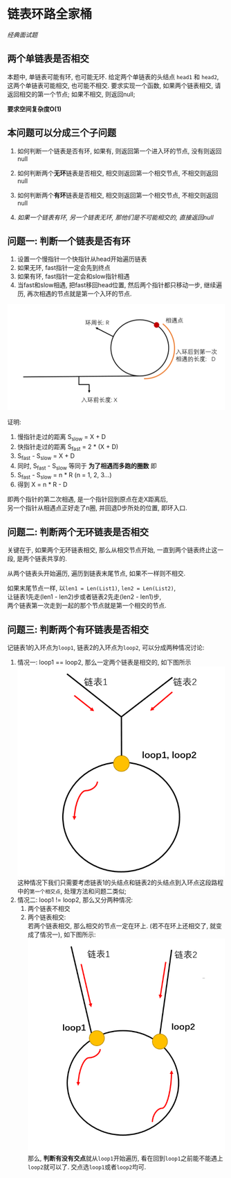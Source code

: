 # 链表环路全家桶

*经典面试题*

## 两个单链表是否相交
本题中, 单链表可能有环, 也可能无环. 给定两个单链表的头结点 `head1` 和 `head2`, 这两个单链表可能相交, 也可能不相交.
要求实现一个函数, 如果两个链表相交, 请返回相交的第一个节点; 如果不相交, 则返回null;

**要求空间复杂度O(1)**

## 本问题可以分成三个子问题
1. 如何判断一个链表是否有环, 如果有, 则返回第一个进入环的节点, 没有则返回null

2. 如何判断两个**无环**链表是否相交, 相交则返回第一个相交节点, 不相交则返回null

3. 如何判断两个**有环**链表是否相交, 相交则返回第一个相交节点, 不相交则返回null

4. *如果一个链表有环, 另一个链表无环, 那他们是不可能相交的, 直接返回null*

## 问题一: 判断一个链表是否有环
1. 设置一个慢指针一个快指针从head开始遍历链表
2. 如果无环, fast指针一定会先到终点
3. 如果有环, fast指针一定会和slow指针相遇
4. 当fast和slow相遇, 把fast移回head位置, 然后两个指针都只移动一步, 继续遍历, 再次相遇的节点就是第一个入环的节点.

![cycle-1.png](./link-node-circle-series/cycle-1.png)

证明:

1. 慢指针走过的距离 S<sub>slow</sub> = X + D  
2. 快指针走过的距离 S<sub>fast</sub> = 2 * (X + D)  
3. S<sub>fast</sub> - S<sub>slow</sub> = X + D  
4. 同时, S<sub>fast</sub> - S<sub>slow</sub> 等同于 **为了相遇而多跑的圈数** 即  
5. S<sub>fast</sub> - S<sub>slow</sub> = n * R (n = 1, 2, 3...)  
6. 得到 X = n * R - D  

即两个指针的第二次相遇, 是一个指针回到原点在走X距离后,   
另一个指针从相遇点正好走了n圈, 并回退D步所处的位置, 即环入口.

## 问题二: 判断两个无环链表是否相交
关键在于, 如果两个无环链表相交, 那么从相交节点开始, 一直到两个链表终止这一段, 是两个链表共享的.

从两个链表头开始遍历, 遍历到链表末尾节点, 如果不一样则不相交.

如果末尾节点一样, 以`len1 = Len(List1)`, `len2 = Len(List2)`,  
让链表1先走(len1 - len2)步或者链表2先走(len2 - len1)步,  
两个链表第一次走到一起的那个节点就是第一个相交的节点.

## 问题三: 判断两个有环链表是否相交

记链表1的入环点为`loop1`, 链表2的入环点为`loop2`, 可以分成两种情况讨论:

1. 情况一: loop1 == loop2, 那么一定两个链表是相交的, 如下图所示  
    ![cycle-2.png](./link-node-circle-series/cycle-2.png)  
    这种情况下我们只需要考虑链表1的头结点和链表2的头结点到入环点这段路程中的`第一个相交点`, 处理方法和问题二类似;
2. 情况二: loop1 != loop2, 那么又分两种情况:
    1. 两个链表不相交
    2. 两个链表相交:  
    若两个链表相交, 那么相交的节点一定在环上. (若不在环上还相交了, 就变成了情况一), 如下图所示:
    ![cycle-3.png](./link-node-circle-series/cycle-3.png)  
    那么, **判断有没有交点**就从`loop1`开始遍历, 看在回到`loop1`之前能不能遇上`loop2`就可以了. 交点选`loop1`或者`loop2`均可.

